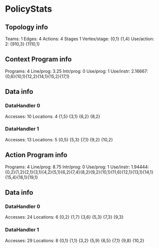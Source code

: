 # PolicyStats
## Topology info
Teams:		1
Edges:		4
Actions:	4
Stages		1
Vertex/stage:	{0,1} {1,4} 
Use/action:	2: {910,3} {1110,1} 

## Context Program info
Programs:	4
Line/prog:	3.25
Intr/prog:	0
Use/prog:	1
Use/instr:	2.16667: {0,6}{10,1}{12,2}{14,1}{15,2}{17,1}

## Data info

### DataHandler 0
Accesses:	10
Locations:	4
{1,5} {3,1} {6,2} {8,2} 

### DataHandler 1
Accesses:	13
Locations:	5
{0,5} {5,3} {7,1} {9,2} {10,2} 



## Action Program info
Programs:	4
Line/prog:	8.75
Intr/prog:	0
Use/prog:	1
Use/instr:	1.94444: {0,2}{1,2}{2,1}{3,1}{4,2}{5,1}{6,2}{7,4}{8,2}{9,2}{10,1}{11,6}{12,1}{13,1}{14,1}{15,4}{16,1}{19,1}

## Data info

### DataHandler 0
Accesses:	24
Locations:	6
{0,2} {1,7} {3,6} {5,3} {7,3} {9,3} 

### DataHandler 1
Accesses:	29
Locations:	8
{0,1} {1,1} {3,2} {5,9} {6,5} {7,1} {9,8} {10,2} 
